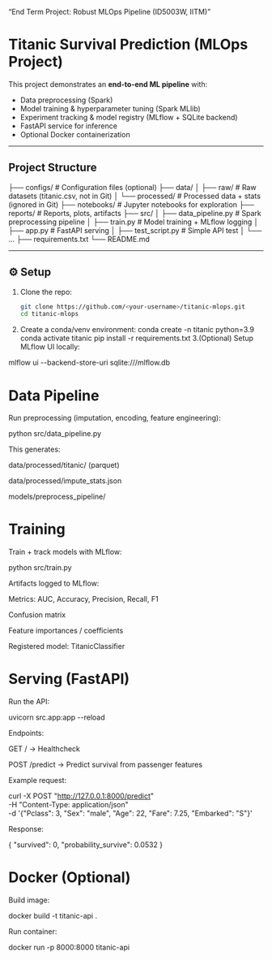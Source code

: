 “End Term Project: Robust MLOps Pipeline (ID5003W, IITM)”
#  Titanic Survival Prediction (MLOps Project)

This project demonstrates an **end-to-end ML pipeline** with:
- Data preprocessing (Spark)
- Model training & hyperparameter tuning (Spark MLlib)
- Experiment tracking & model registry (MLflow + SQLite backend)
- FastAPI service for inference
- Optional Docker containerization

---

## Project Structure
├── configs/ # Configuration files (optional)
├── data/
│ ├── raw/ # Raw datasets (titanic.csv, not in Git)
│ └── processed/ # Processed data + stats (ignored in Git)
├── notebooks/ # Jupyter notebooks for exploration
├── reports/ # Reports, plots, artifacts
├── src/
│ ├── data_pipeline.py # Spark preprocessing pipeline
│ ├── train.py # Model training + MLflow logging
│ ├── app.py # FastAPI serving
│ ├── test_script.py # Simple API test
│ └── ...
├── requirements.txt
└── README.md


---

## ⚙️ Setup

1. Clone the repo:
   ```bash
   git clone https://github.com/<your-username>/titanic-mlops.git
   cd titanic-mlops
2. Create a conda/venv environment:
conda create -n titanic python=3.9
conda activate titanic
pip install -r requirements.txt
3.(Optional) Setup MLflow UI locally:

mlflow ui --backend-store-uri sqlite:///mlflow.db

# Data Pipeline

Run preprocessing (imputation, encoding, feature engineering):

python src/data_pipeline.py


This generates:

data/processed/titanic/ (parquet)

data/processed/impute_stats.json

models/preprocess_pipeline/

# Training

Train + track models with MLflow:

python src/train.py


Artifacts logged to MLflow:

Metrics: AUC, Accuracy, Precision, Recall, F1

Confusion matrix

Feature importances / coefficients

Registered model: TitanicClassifier

# Serving (FastAPI)

Run the API:

uvicorn src.app:app --reload


Endpoints:

GET / → Healthcheck

POST /predict → Predict survival from passenger features

Example request:

curl -X POST "http://127.0.0.1:8000/predict" \
  -H "Content-Type: application/json" \
  -d '{"Pclass": 3, "Sex": "male", "Age": 22, "Fare": 7.25, "Embarked": "S"}'


Response:

{
  "survived": 0,
  "probability_survive": 0.0532
}

# Docker (Optional)

Build image:

docker build -t titanic-api .


Run container:

docker run -p 8000:8000 titanic-api
